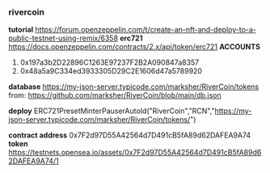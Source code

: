 ### rivercoin

**tutorial** https://forum.openzeppelin.com/t/create-an-nft-and-deploy-to-a-public-testnet-using-remix/6358
**erc721** https://docs.openzeppelin.com/contracts/2.x/api/token/erc721
**ACCOUNTS**

1. 0x197a3b2D22896C1263E97237F2B2A090847a8357
2. 0x48a5a9C334ed3933305D29C2E1606d47a5789920

**database** https://my-json-server.typicode.com/marksher/RiverCoin/tokens from: https://github.com/marksher/RiverCoin/blob/main/db.json

**deploy** ERC721PresetMinterPauserAutoId("RiverCoin","RCN","https://my-json-server.typicode.com/marksher/RiverCoin/tokens/")

**contract address** 0x7F2d97D55A42564d7D491cB5fA89d62DAFEA9A74
**token** https://testnets.opensea.io/assets/0x7F2d97D55A42564d7D491cB5fA89d62DAFEA9A74/1

